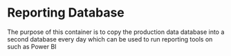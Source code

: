 # Reporting Database 

The purpose of this container is to copy the production data database into a second database every day which can be used to run reporting tools on such as Power BI